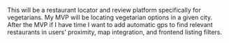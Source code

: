 This will be a restaurant locator and review platform specifically for vegetarians.  My MVP will be
locating vegetarian options in a given city.  After the MVP if I have time I want to add 
automatic gps to find relevant restaurants in users' proximity, map integration, and frontend listing filters.  